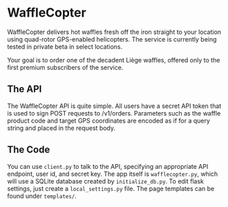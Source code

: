 # WaffleCopter

WaffleCopter delivers hot waffles fresh off the iron straight to your location
using quad-rotor GPS-enabled helicopters. The service is currently being tested
in private beta in select locations.

Your goal is to order one of the decadent Liège waffles, offered only to the
first premium subscribers of the service.

## The API

The WaffleCopter API is quite simple. All users have a secret API token that is
used to sign POST requests to /v1/orders. Parameters such as the waffle product
code and target GPS coordinates are encoded as if for a query string and placed
in the request body.

## The Code

You can use `client.py` to talk to the API, specifying an appropriate API
endpoint, user id, and secret key. The app itself is `wafflecopter.py`, which
will use a SQLite database created by `initialize_db.py`. To edit flask
settings, just create a `local_settings.py` file. The page templates can be
found under `templates/`.
